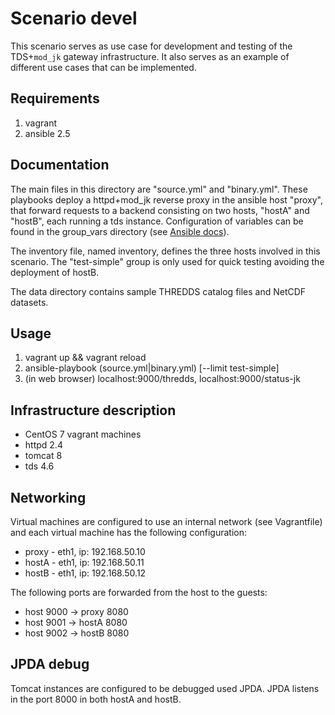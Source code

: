 # Scenario devel

This scenario serves as use case for development and testing of the TDS+`mod_jk` gateway infrastructure. It also serves as an example of different use cases that can be implemented.

## Requirements

1. vagrant
1. ansible 2.5

## Documentation

The main files in this directory are "source.yml" and "binary.yml". These playbooks deploy a httpd+mod\_jk reverse proxy in the ansible host "proxy", that forward requests to a backend consisting on two hosts, "hostA" and "hostB", each running a tds instance. Configuration of variables can be found in the group\_vars directory (see [Ansible docs](https://docs.ansible.com/ansible/latest/user_guide/playbooks_best_practices.html#group-and-host-variables)).

The inventory file, named inventory, defines the three hosts involved in this scenario. The "test-simple" group is only used for quick testing avoiding the deployment of hostB.

The data directory contains sample THREDDS catalog files and NetCDF datasets.

## Usage

1. vagrant up && vagrant reload
1. ansible-playbook (source.yml|binary.yml) [--limit test-simple]
1. (in web browser) localhost:9000/thredds, localhost:9000/status-jk

## Infrastructure description

- CentOS 7 vagrant machines
- httpd 2.4
- tomcat 8
- tds 4.6

## Networking

Virtual machines are configured to use an internal network (see Vagrantfile) and each virtual machine has the following configuration:

- proxy - eth1, ip: 192.168.50.10
- hostA - eth1, ip: 192.168.50.11
- hostB - eth1, ip: 192.168.50.12

The following ports are forwarded from the host to the guests:

- host 9000 -> proxy 8080
- host 9001 -> hostA 8080
- host 9002 -> hostB 8080

## JPDA debug

Tomcat instances are configured to be debugged used JPDA. JPDA listens in the port 8000 in both hostA and hostB.

